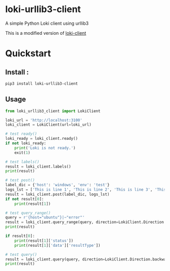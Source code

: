 # loki-urllib3-client

A simple Python Loki client using urllib3

This is a modified version of [loki-client](https://github.com/hack-han/loki-client)

# Quickstart

## Install : 
```bash
pip3 install loki-urllib3-client
```

## Usage
```python
from loki_urllib3_client import LokiClient

loki_url = 'http://localhost:3100'
loki_client = LokiClient(url=loki_url)

# test ready()
loki_ready = loki_client.ready()
if not loki_ready:
    print('Loki is not ready.')
    exit(1)

# test labels()
result = loki_client.labels()
print(result)

# test post()
label_dic = {'host': 'windows', 'env': 'test'}
logs_lst = ['This is line 1', 'This is line 2', 'This is line 3', 'This is line 4']
result = loki_client.post(label_dic, logs_lst)
if not result[0]:
    print(result[1])

# test query_range()
query = r'{host="ubuntu"}|~"error"'
result = loki_client.query_range(query, direction=LokiClient.Direction.backward, limit=10)
print(result)

if result[0]:
    print(result[1]['status'])
    print(result[1]['data']['resultType'])

# test query()
result = loki_client.query(query, direction=LokiClient.Direction.backward, limit=10)
print(result)
```
